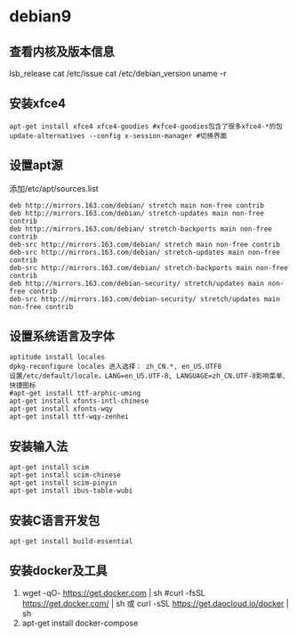 # debian9

## 查看内核及版本信息
lsb_release
cat /etc/issue
cat /etc/debian_version
uname -r

## 安装xfce4
	apt-get install xfce4 xfce4-goodies #xfce4-goodies包含了很多xfce4-*的包
	update-alternatives --config x-session-manager #切换界面

## 设置apt源
添加/etc/apt/sources.list

	deb http://mirrors.163.com/debian/ stretch main non-free contrib
	deb http://mirrors.163.com/debian/ stretch-updates main non-free contrib
	deb http://mirrors.163.com/debian/ stretch-backports main non-free contrib
	deb-src http://mirrors.163.com/debian/ stretch main non-free contrib
	deb-src http://mirrors.163.com/debian/ stretch-updates main non-free contrib
	deb-src http://mirrors.163.com/debian/ stretch-backports main non-free contrib
	deb http://mirrors.163.com/debian-security/ stretch/updates main non-free contrib
	deb-src http://mirrors.163.com/debian-security/ stretch/updates main non-free contrib

## 设置系统语言及字体
	aptitude install locales
	dpkg-reconfigure locales 进入选择： zh_CN.*, en_US.UTF8
	设置/etc/default/locale，LANG=en_US.UTF-8, LANGUAGE=zh_CN.UTF-8影响菜单、快捷图标
	#apt-get install ttf-arphic-uming 
	apt-get install xfonts-intl-chinese
	apt-get install xfonts-wqy
	apt-get install ttf-wqy-zenhei

## 安装输入法
	apt-get install scim 
	apt-get install scim-chinese 
	apt-get install scim-pinyin
	apt-get install ibus-table-wubi 

## 安装C语言开发包
	apt-get install build-essential

## 安装docker及工具
1. wget -qO- https://get.docker.com | sh #curl -fsSL https://get.docker.com/ | sh 或 curl -sSL https://get.daocloud.io/docker | sh
2. apt-get install docker-compose

